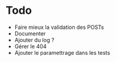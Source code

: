 # Todo

- Faire mieux la validation des POSTs
- Documenter
- Ajouter du log ?
- Gérer le 404
- Ajouter le paramettrage dans les tests
